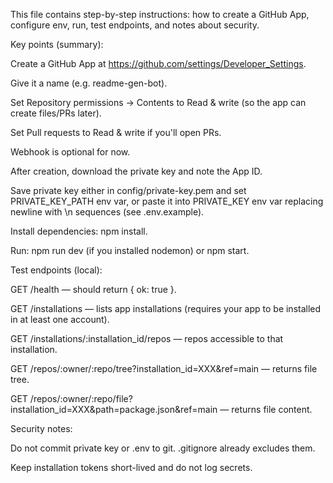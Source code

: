 This file contains step-by-step instructions: 
how to create a GitHub App, configure env, run, test endpoints, and notes about security.

Key points (summary):

Create a GitHub App at https://github.com/settings/Developer_Settings.

Give it a name (e.g. readme-gen-bot).

Set Repository permissions → Contents to Read & write (so the app can create files/PRs later).

Set Pull requests to Read & write if you'll open PRs.

Webhook is optional for now.

After creation, download the private key and note the App ID.

Save private key either in config/private-key.pem and set PRIVATE_KEY_PATH env var, or paste it into PRIVATE_KEY env var replacing newline with \\n sequences (see .env.example).

Install dependencies: npm install.

Run: npm run dev (if you installed nodemon) or npm start.

Test endpoints (local):

GET /health — should return { ok: true }.

GET /installations — lists app installations (requires your app to be installed in at least one account).

GET /installations/:installation_id/repos — repos accessible to that installation.

GET /repos/:owner/:repo/tree?installation_id=XXX&ref=main — returns file tree.

GET /repos/:owner/:repo/file?installation_id=XXX&path=package.json&ref=main — returns file content.

Security notes:

Do not commit private key or .env to git. .gitignore already excludes them.

Keep installation tokens short-lived and do not log secrets.